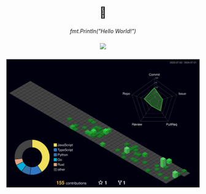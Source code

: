 <h1 align="center">🐻</h1>

###

<p align="center"><i>fmt.Println("Hello World!")</i></p>

###

<div align="center">
  <img src="https://profile-counter.glitch.me/kazai777/count.svg?"  />
</div>

###

![3D Contributions](./profile-3d-contrib/profile-night-green.svg)
